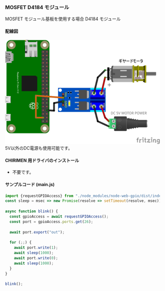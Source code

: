 ### MOSFET D4184 モジュール

MOSFET モジュール基板を使用する場合 D4184 モジュール

#### 配線図

![配線図](./PiZero_gpio0MotorD_2.png "schematic")
5V以外のDC電源も使用可能です。

#### CHIRIMEN 用ドライバのインストール

- 不要です。

#### サンプルコード (main.js)

```javascript
import {requestGPIOAccess} from "./node_modules/node-web-gpio/dist/index.js";
const sleep = msec => new Promise(resolve => setTimeout(resolve, msec));

async function blink() {
  const gpioAccess = await requestGPIOAccess();
  const port = gpioAccess.ports.get(26);

  await port.export("out");

  for (;;) {
    await port.write(1);
    await sleep(1000);
    await port.write(0);
    await sleep(1000);
  }
}

blink();
```

